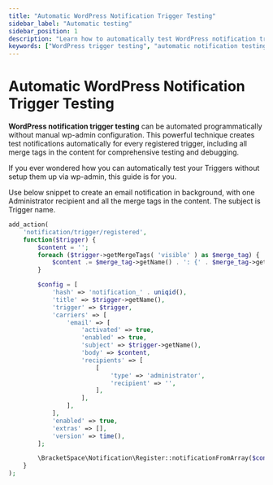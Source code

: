 ```yaml
---
title: "Automatic WordPress Notification Trigger Testing"
sidebar_label: "Automatic testing"
sidebar_position: 1
description: "Learn how to automatically test WordPress notification triggers without wp-admin setup. Create programmatic test notifications with merge tags."
keywords: ["WordPress trigger testing", "automatic notification testing", "programmatic notifications", "trigger automation", "merge tag testing", "notification debugging", "developer testing", "WordPress automation"]
---
```


# Automatic WordPress Notification Trigger Testing

**WordPress notification trigger testing** can be automated programmatically without manual wp-admin configuration. This powerful technique creates test notifications automatically for every registered trigger, including all merge tags in the content for comprehensive testing and debugging.

If you ever wondered how you can automatically test your Triggers without setup them up via wp-admin, this guide is for you.

Use below snippet to create an email notification in background, with one Administrator recipient and all the merge tags in the content. The subject is Trigger name.

```php
add_action(
	'notification/trigger/registered',
	function($trigger) {
		$content = '';
		foreach ($trigger->getMergeTags( 'visible' ) as $merge_tag) {
			$content .= $merge_tag->getName() . ': {' . $merge_tag->getSlug() . '}' . "\r\n\r\n";
		}

		$config = [
			'hash' => 'notification_' . uniqid(),
			'title' => $trigger->getName(),
			'trigger' => $trigger,
			'carriers' => [
				'email' => [
					'activated' => true,
					'enabled' => true,
					'subject' => $trigger->getName(),
					'body' => $content,
					'recipients' => [
						[
							'type' => 'administrator',
							'recipient' => '',
						],
					],
				],
			],
			'enabled' => true,
			'extras' => [],
			'version' => time(),
		];

		\BracketSpace\Notification\Register::notificationFromArray($config);
	}
);
```
